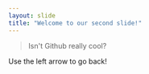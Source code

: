 ```yaml
---
layout: slide
title: "Welcome to our second slide!"
---
```

> Isn't Github really cool?  

Use the left arrow to go back!
